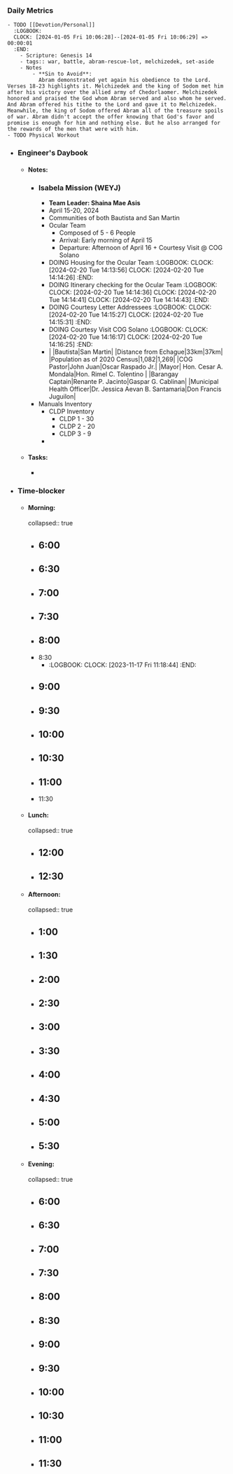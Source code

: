 ### Daily Metrics
	- TODO [[Devotion/Personal]]
	  :LOGBOOK:
	  CLOCK: [2024-01-05 Fri 10:06:28]--[2024-01-05 Fri 10:06:29] =>  00:00:01
	  :END:
		- Scripture: Genesis 14
		- tags:: war, battle, abram-rescue-lot, melchizedek, set-aside
		- Notes
			- **Sin to Avoid**:
			  Abram demonstrated yet again his obedience to the Lord. Verses 18-23 highlights it. Melchizedek and the king of Sodom met him after his victory over the allied army of Chedorlaomer. Melchizedek honored and praised the God whom Abram served and also whom he served. And Abram offered his tithe to the Lord and gave it to Melchizedek. Meanwhile, the king of Sodom offered Abram all of the treasure spoils of war. Abram didn't accept the offer knowing that God's favor and promise is enough for him and nothing else. But he also arranged for the rewards of the men that were with him.
	- TODO Physical Workout
- ### Engineer's Daybook
	- #### Notes:
		- ### Isabela Mission (WEYJ)
			- **Team Leader: Shaina Mae Asis**
			- April 15-20, 2024
			- Communities of both Bautista and San Martin
			- Ocular Team
				- Composed of 5 - 6 People
				- Arrival: Early morning of April 15
				- Departure: Afternoon of April 16 + Courtesy Visit @ COG Solano
			- DOING Housing for the Ocular Team
			  :LOGBOOK:
			  CLOCK: [2024-02-20 Tue 14:13:56]
			  CLOCK: [2024-02-20 Tue 14:14:26]
			  :END:
			- DOING Itinerary checking for the Ocular Team
			  :LOGBOOK:
			  CLOCK: [2024-02-20 Tue 14:14:36]
			  CLOCK: [2024-02-20 Tue 14:14:41]
			  CLOCK: [2024-02-20 Tue 14:14:43]
			  :END:
			- DOING Courtesy Letter Addressees
			  :LOGBOOK:
			  CLOCK: [2024-02-20 Tue 14:15:27]
			  CLOCK: [2024-02-20 Tue 14:15:31]
			  :END:
			- DOING Courtesy Visit COG Solano
			  :LOGBOOK:
			  CLOCK: [2024-02-20 Tue 14:16:17]
			  CLOCK: [2024-02-20 Tue 14:16:25]
			  :END:
			- | |Bautista|San Martin|
			  |Distance from Echague|33km|37km|
			  |Population as of 2020 Census|1,082|1,269|
			  |COG Pastor|John Juan|Oscar Raspado Jr.|
			  |Mayor| Hon. Cesar A. Mondala|Hon. Rimel C. Tolentino |
			  |Barangay Captain|Renante P. Jacinto|Gaspar G. Cablinan|
			  |Municipal Health Officer|Dr. Jessica Aevan B. Santamaria|Don Francis Juguilon|
		- Manuals Inventory
			- CLDP Inventory
				- CLDP 1 - 30
				- CLDP 2 - 20
				- CLDP 3 - 9
			-
	- #### Tasks:
		-
- ### Time-blocker
	- #### Morning:
	  collapsed:: true
		- 6:00
			-
		- 6:30
			-
		- 7:00
			-
		- 7:30
			-
		- 8:00
			-
		- 8:30
			- :LOGBOOK:
			  CLOCK: [2023-11-17 Fri 11:18:44]
			  :END:
		- 9:00
			-
		- 9:30
			-
		- 10:00
			-
		- 10:30
			-
		- 11:00
			-
		- 11:30
	- #### Lunch:
	  collapsed:: true
		- 12:00
			-
		- 12:30
			-
	- #### Afternoon:
	  collapsed:: true
		- 1:00
			-
		- 1:30
			-
		- 2:00
			-
		- 2:30
			-
		- 3:00
			-
		- 3:30
			-
		- 4:00
			-
		- 4:30
			-
		- 5:00
			-
		- 5:30
			-
	- #### Evening:
	  collapsed:: true
		- 6:00
			-
		- 6:30
			-
		- 7:00
			-
		- 7:30
			-
		- 8:00
			-
		- 8:30
			-
		- 9:00
			-
		- 9:30
			-
		- 10:00
			-
		- 10:30
			-
		- 11:00
			-
		- 11:30
			-